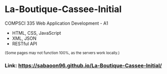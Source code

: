 # La-Boutique-Cassee-Initial
COMPSCI 335 Web Application Development - A1

- HTML, CSS, JavaScript
- XML, JSON
- RESTful API

<sup>(Some pages may not function 100%, as the servers work locally.)</sup>

### Link: https://sabaoon96.github.io/La-Boutique-Cassee-Initial/ ###
